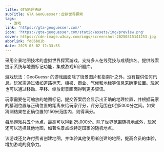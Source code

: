 ```yaml
---
title: GTA地理猜谜
subTitle: GTA GeoGuesser：虚拟世界探索
tags:
  - 游戏
link: 'https://gta-geoguesser.com/'
icon: 'https://gta-geoguesser.com/static/assets/img/preview.png'
cover: https://cdn-image.w3cay.com/imgs/screenshot-20250315141253.jpg
abbrlink: fd05b81b
date: 2025-03-02 12:33:53
---
```


采用全景地图技术的虚拟世界探索游戏，支持多人在线竞技与成绩排名。提供线索提示系统与地图标记功能，集成游戏知识题库。

游戏玩法：GeoGuessr 的游戏画面除了街景图片和指南针之外，没有提供任何讯息。玩家需通过诸如道路标志、植被、商业、气候和地标等信息来确定位置。玩家也可以通过移动、平移、缩放街景画面得到更多资讯。

玩家需要在可缩放的地图标记，提交答案后会显示出正确的地理位置，并根据玩家的猜测位置与正确位置的距离来给玩家评分，评分范围在0到5000分之间。如果猜测结果在正确位置的150米范围内，则得满分。

每局游戏共五个地点，最高可以得到25,000分。除了世界范围随机地点外，玩家还可以选择其他地图，如著名景点或特定国家的随机地点。

该游戏还允许付费者创建地图，并体验其他使用者创建的地图，提高会员的体验，增加游戏的竞争力。